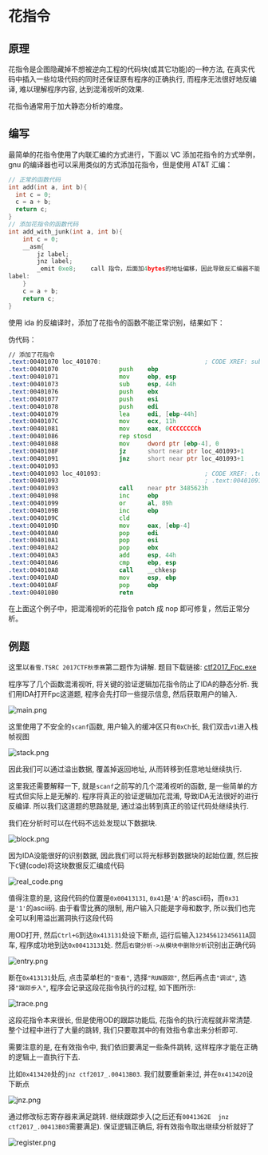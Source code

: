 # 花指令

## 原理

花指令是企图隐藏掉不想被逆向工程的代码块(或其它功能)的一种方法, 在真实代码中插入一些垃圾代码的同时还保证原有程序的正确执行, 而程序无法很好地反编译, 难以理解程序内容, 达到混淆视听的效果.

花指令通常用于加大静态分析的难度。

## 编写

最简单的花指令使用了内联汇编的方式进行，下面以 VC 添加花指令的方式举例，gnu 的编译器也可以采用类似的方式添加花指令，但是使用 AT&T 汇编：

```c
// 正常的函数代码
int add(int a, int b){
  int c = 0;
  c = a + b;
  return c;
}
// 添加花指令的函数代码
int add_with_junk(int a, int b){
	int c = 0;
	__asm{
		jz label;
		jnz label;
		_emit 0xe8;    call 指令，后面加4bytes的地址偏移，因此导致反汇编器不能正常识别
label:
	}
	c = a + b;
	return c;
}

```

使用 ida 的反编译时，添加了花指令的函数不能正常识别，结果如下：

伪代码：

```asm
// 添加了花指令
.text:00401070 loc_401070:                             ; CODE XREF: sub_401005↑j
.text:00401070                 push    ebp
.text:00401071                 mov     ebp, esp
.text:00401073                 sub     esp, 44h
.text:00401076                 push    ebx
.text:00401077                 push    esi
.text:00401078                 push    edi
.text:00401079                 lea     edi, [ebp-44h]
.text:0040107C                 mov     ecx, 11h
.text:00401081                 mov     eax, 0CCCCCCCCh
.text:00401086                 rep stosd
.text:00401088                 mov     dword ptr [ebp-4], 0
.text:0040108F                 jz      short near ptr loc_401093+1
.text:00401091                 jnz     short near ptr loc_401093+1
.text:00401093
.text:00401093 loc_401093:                             ; CODE XREF: .text:0040108F↑j
.text:00401093                                         ; .text:00401091↑j
.text:00401093                 call    near ptr 3485623h
.text:00401098                 inc     ebp
.text:00401099                 or      al, 89h
.text:0040109B                 inc     ebp
.text:0040109C                 cld
.text:0040109D                 mov     eax, [ebp-4]
.text:004010A0                 pop     edi
.text:004010A1                 pop     esi
.text:004010A2                 pop     ebx
.text:004010A3                 add     esp, 44h
.text:004010A6                 cmp     ebp, esp
.text:004010A8                 call    __chkesp
.text:004010AD                 mov     esp, ebp
.text:004010AF                 pop     ebp
.text:004010B0                 retn
```

在上面这个例子中，把混淆视听的花指令 patch 成 nop 即可修复，然后正常分析。

## 例题

这里以`看雪.TSRC 2017CTF秋季赛`第二题作为讲解. 题目下载链接: [ctf2017_Fpc.exe](https://github.com/ctf-wiki/ctf-challenges/blob/master/reverse/anti-debug/2017_pediy/ctf2017_Fpc.exe)

程序写了几个函数混淆视听, 将关键的验证逻辑加花指令防止了IDA的静态分析. 我们用IDA打开Fpc这道题, 程序会先打印一些提示信息, 然后获取用户的输入.

![main.png](./figure/2017_pediy/main.png)

这里使用了不安全的`scanf`函数, 用户输入的缓冲区只有`0xCh`长, 我们双击`v1`进入栈帧视图

![stack.png](./figure/2017_pediy/stack.png)

因此我们可以通过溢出数据, 覆盖掉返回地址, 从而转移到任意地址继续执行.

这里我还需要解释一下, 就是`scanf`之前写的几个混淆视听的函数, 是一些简单的方程式但实际上是无解的. 程序将真正的验证逻辑加花混淆, 导致IDA无法很好的进行反编译. 所以我们这道题的思路就是, 通过溢出转到真正的验证代码处继续执行.

我们在分析时可以在代码不远处发现以下数据块.

![block.png](./figure/2017_pediy/block.png)

因为IDA没能很好的识别数据, 因此我们可以将光标移到数据块的起始位置, 然后按下`C`键(code)将这块数据反汇编成代码

![real_code.png](./figure/2017_pediy/real_code.png)

值得注意的是, 这段代码的位置是`0x00413131`, `0x41`是`'A'`的ascii码，而`0x31`是`'1'`的ascii码. 由于看雪比赛的限制, 用户输入只能是字母和数字, 所以我们也完全可以利用溢出漏洞执行这段代码

用OD打开, 然后`Ctrl+G`到达`0x413131`处设下断点, 运行后输入`12345612345611A`回车, 程序成功地到达`0x00413131`处. 然后`右键分析->从模块中删除分析`识别出正确代码

![entry.png](./figure/2017_pediy/entry.png)

断在`0x413131`处后, 点击菜单栏的`"查看"`, 选择`"RUN跟踪"`, 然后再点击`"调试"`, 选择`"跟踪步入"`, 程序会记录这段花指令执行的过程, 如下图所示:

![trace.png](./figure/2017_pediy/trace.png)

这段花指令本来很长, 但是使用OD的跟踪功能后, 花指令的执行流程就非常清楚. 整个过程中进行了大量的跳转, 我们只要取其中的有效指令拿出来分析即可.

需要注意的是, 在有效指令中, 我们依旧要满足一些条件跳转, 这样程序才能在正确的逻辑上一直执行下去.

比如`0x413420`处的`jnz ctf2017_.00413B03`. 我们就要重新来过, 并在`0x413420`设下断点

![jnz.png](./figure/2017_pediy/jnz.png)

通过修改标志寄存器来满足跳转. 继续跟踪步入(之后还有`0041362E  jnz ctf2017_.00413B03`需要满足). 保证逻辑正确后, 将有效指令取出继续分析就好了

![register.png](./figure/2017_pediy/register.png)
